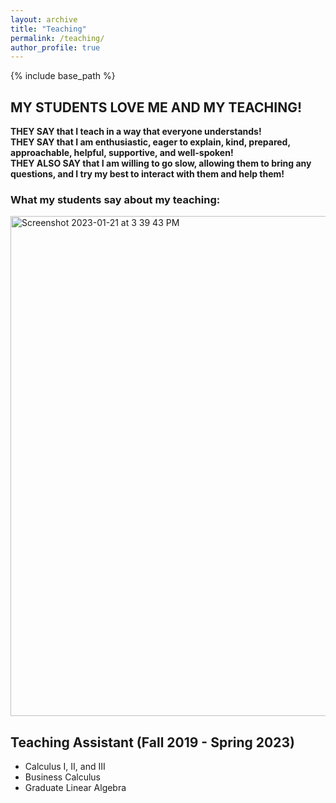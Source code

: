 ```yaml
---
layout: archive
title: "Teaching"
permalink: /teaching/
author_profile: true
---
```


{% include base_path %}
## MY STUDENTS LOVE ME AND MY TEACHING!
**THEY SAY that I teach in a way that everyone understands!**<br />
**THEY SAY that I am enthusiastic, eager to explain, kind, prepared, approachable, helpful, supportive, and well-spoken!** <br />
**THEY ALSO SAY that I am willing to go slow, allowing them to bring any questions, and I try my best to interact with them and help them!**<br />

### What my students say about my teaching:
<img width="800" align="center" alt="Screenshot 2023-01-21 at 3 39 43 PM" src="https://user-images.githubusercontent.com/66021647/213886380-b20e5872-757e-4d69-97a3-ebdcf11fa350.png">

## Teaching Assistant (Fall 2019 - Spring 2023)
- Calculus I, II, and III
- Business Calculus
- Graduate Linear Algebra
